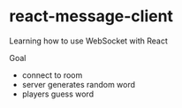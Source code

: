 # react-message-client
Learning how to use WebSocket with React

Goal

- connect to room
- server generates random word
- players guess word
